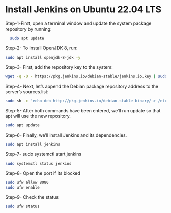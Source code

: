 # Install Jenkins on Ubuntu 22.04 LTS

Step-1-First, open a terminal window and update the system package repository by running:

  ```bash 
    sudo apt update  
   ```

Step-2- To install OpenJDK 8, run:
  ```bash 
  sudo apt install openjdk-8-jdk -y
  ```
Step-3- First, add the repository key to the system:
```bash
wget -q -O - https://pkg.jenkins.io/debian-stable/jenkins.io.key | sudo apt-key add -
```
Step-4- Next, let’s append the Debian package repository address to the server’s sources.list:
```bash
sudo sh -c 'echo deb http://pkg.jenkins.io/debian-stable binary/ > /etc/apt/sources.list.d/jenkins.list'
```
Step-5- After both commands have been entered, we’ll run update so that apt will use the new repository.
```bash
sudo apt update
```
Step-6- Finally, we’ll install Jenkins and its dependencies.
```bash
sudo apt install jenkins
```

Step-7- sudo systemctl start jenkins
```bash
sudo systemctl status jenkins
```
Step-8- Open the port if its blocked
```bash
sudo ufw allow 8080
sudo ufw enable
```
Step-9- Check the status 
```bash
sudo ufw status
```
